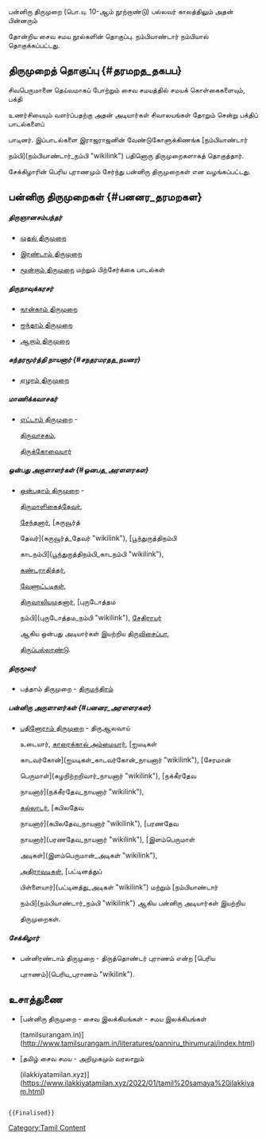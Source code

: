 பன்னிரு திருமுறை (பொ.யு. 10-ஆம் நூற்றாண்டு) பல்லவர் காலத்திலும் அதன் பின்னரும்
தோன்றிய சைவ சமய நூல்களின் தொகுப்பு. நம்பியாண்டார் நம்பியால் தொகுக்கப்பட்டது.

## திருமுறைத் தொகுப்பு {#தரமறத_தகபப}

சிவபெருமானை தெய்வமாகப் போற்றும் சைவ சமயத்தில் சமயக் கொள்கைகளையும், பக்தி
உணர்சியையும் வளர்ப்பதற்கு அதன் அடியார்கள் சிவாலயங்கள் தோறும் சென்று பக்திப் பாடல்களைப்
பாடினர். இப்பாடல்களை இராஜராஜனின் வேண்டுகோளுக்கிணங்க [நம்பியாண்டார்
நம்பி](நம்பியாண்டார்_நம்பி "wikilink") பதினொரு திருமுறைகளாகத் தொகுத்தார்.
சேக்கிழாரின் பெரிய புராணமும் சேர்ந்து பன்னிரு திருமுறைகள் என வழங்கப்பட்டது.

## பன்னிரு திருமுறைகள் {#பனனர_தரமறகள}

##### திருஞானசம்பந்தர்

-   [முதல் திருமுறை](முதல்_திருமுறை "wikilink")
-   [இரண்டாம் திருமுறை](இரண்டாம்_திருமுறை "wikilink")
-   [மூன்றாம் திருமுறை](மூன்றாம்_திருமுறை "wikilink") மற்றும் பிற்சேர்க்கை பாடல்கள்

##### திருநாவுக்கரசர்

-   [நான்காம் திருமுறை](நான்காம்_திருமுறை "wikilink")
-   [ஐந்தாம் திருமுறை](ஐந்தாம்_திருமுறை "wikilink")
-   [ஆறாம் திருமுறை](ஆறாம்_திருமுறை "wikilink")

##### சுந்தரமூர்த்தி நாயனார் {#சநதரமரதத_நயனர}

-   [ஏழாம் திருமுறை](ஏழாம்_திருமுறை "wikilink")

##### மாணிக்கவாசகர்

-   [எட்டாம் திருமுறை](எட்டாம்_திருமுறை "wikilink") -
    [திருவாசகம்](திருவாசகம் "wikilink"),
    [திருக்கோவையார்](திருக்கோவையார் "wikilink")

##### ஒன்பது அருளாளர்கள் {#ஒனபத_அரளளரகள}

-   [ஒன்பதாம் திருமுறை](ஒன்பதாம்_திருமுறை "wikilink") -
    [திருமாளிகைத்தேவர்](திருமாளிகைத்தேவர் "wikilink"),
    [சேந்தனார்](சேந்தனார் "wikilink"), [கருவூர்த்
    தேவர்](கருவூர்த்_தேவர் "wikilink"), [பூந்துருத்திநம்பி
    காடநம்பி](பூந்துருத்திநம்பி_காடநம்பி "wikilink"),
    [கண்டராதித்தர்](கண்டராதித்தர் "wikilink"),
    [வேணாட்டடிகள்](வேணாட்டடிகள் "wikilink"),
    [திருவாலியமுதனார்](திருவாலியமுதனார் "wikilink"), [புருடோத்தம
    நம்பி](புருடோத்தம_நம்பி "wikilink"), [சேதிராயர்](சேதிராயர் "wikilink")
    ஆகிய ஒன்பது அடியார்கள் இயற்றிய [திருவிசைப்பா](திருவிசைப்பா "wikilink"),
    [திருப்பல்லாண்டு](திருப்பல்லாண்டு_(சைவம்) "wikilink").

##### திருமூலர்

-   பத்தாம் திருமுறை - [திருமந்திரம்](திருமந்திரம் "wikilink")

##### பன்னிரு அருளாளர்கள் {#பனனர_அரளளரகள}

-   [பதினோராம் திருமுறை](பதினோராம்_திருமுறை "wikilink") - திருஆலவாய்
    உடையார், [காரைக்கால் அம்மையார்](காரைக்கால்_அம்மையார் "wikilink"), [ஐயடிகள்
    காடவர்கோன்](ஐயடிகள்_காடவர்கோன்_நாயனார் "wikilink"), [சேரமான்
    பெருமாள்](கழறிற்றறிவார்_நாயனார் "wikilink"), [நக்கீரதேவ
    நாயனார்](நக்கீரதேவ_நாயனார் "wikilink"),
    [கல்லாடர்](கல்லாடர்_(பொயு_11-12_ஆம்_நூற்றாண்டு) "wikilink"), [கபிலதேவ
    நாயனார்](கபிலதேவ_நாயனார் "wikilink"), [பரணதேவ
    நாயனார்](பரணதேவ_நாயனார் "wikilink"), [இளம்பெருமாள்
    அடிகள்](இளம்பெருமான்_அடிகள் "wikilink"),
    [அதிராவடிகள்](அதிராவடிகள் "wikilink"), [பட்டினத்துப்
    பிள்ளையார்](பட்டினத்து_அடிகள் "wikilink") மற்றும் [நம்பியாண்டார்
    நம்பி](நம்பியாண்டார்_நம்பி "wikilink") ஆகிய பன்னிரு அடியார்கள் இயற்றிய
    திருமுறைகள்.

##### சேக்கிழார்

-   பன்னிரண்டாம் திருமுறை - திருத்தொண்டர் புராணம் என்ற [பெரிய
    புராணம்](பெரிய_புராணம் "wikilink").

## உசாத்துணை

-   [பன்னிரு திருமுறை - சைவ இலக்கியங்கள் - சமய இலக்கியங்கள்
    (tamilsurangam.in)](http://www.tamilsurangam.in/literatures/panniru_thirumurai/index.html)
-   [தமிழ் சைவ சமய - அறிமுகமும் வரலாறும்
    (ilakkiyatamilan.xyz)](https://www.ilakkiyatamilan.xyz/2022/01/tamil%20samaya%20ilakkiyam.html)

```{=mediawiki}
{{Finalised}}
```
[Category:Tamil Content](Category:Tamil_Content "wikilink")
